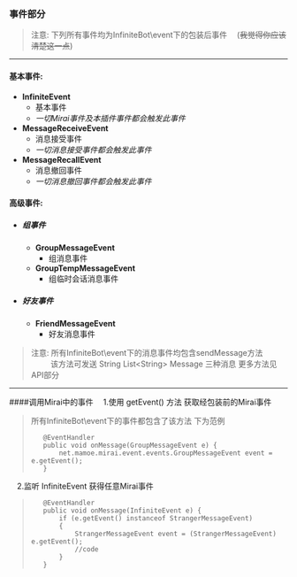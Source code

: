 ### 事件部分
>注意: 下列所有事件均为InfiniteBot\event下的包装后事件
&emsp;(~~我觉得你应该清楚这一点~~)
---
#### 基本事件: ####
+ __InfiniteEvent__
  - 基本事件
  - _一切Mirai事件及本插件事件都会触发此事件_
+ __MessageReceiveEvent__ 
  - 消息接受事件
  - _一切消息接受事件都会触发此事件_
+ __MessageRecallEvent__ 
  - 消息撤回事件
  - _一切消息撤回事件都会触发此事件_
#### 高级事件: ####
+ ##### 组事件 #####
  + __GroupMessageEvent__
      - 组消息事件  
  + __GroupTempMessageEvent__
      - 组临时会话消息事件
+ ##### 好友事件 #####
  + __FriendMessageEvent__
      - 好友消息事件  

> 注意: 所有InfiniteBot\event下的消息事件均包含sendMessage方法  
> &emsp;&ensp;&emsp;该方法可发送 String List\<String\> Message 三种消息 更多方法见API部分

---
####调用Mirai中的事件
&emsp;1.使用 getEvent() 方法 获取经包装前的Mirai事件
> 所有InfiniteBot\event下的事件都包含了该方法 下为范例  
>```
>    @EventHandler
>    public void onMessage(GroupMessageEvent e) {
>        net.mamoe.mirai.event.events.GroupMessageEvent event = e.getEvent();
>    }
>```  
  
&emsp;2.监听 InfiniteEvent 获得任意Mirai事件
>```
>    @EventHandler
>    public void onMessage(InfiniteEvent e) {
>        if (e.getEvent() instanceof StrangerMessageEvent)
>        {
>            StrangerMessageEvent event = (StrangerMessageEvent) e.getEvent();
>            //code
>        }
>    }
>```